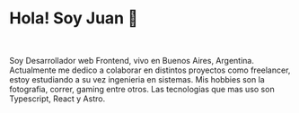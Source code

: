
<h1 width="20px">Hola! Soy Juan 👋</h1>
<br>
<p>
  Soy Desarrollador web Frontend, vivo en Buenos Aires, Argentina. Actualmente me dedico a colaborar en distintos proyectos como freelancer, estoy estudiando a su vez ingenieria en sistemas. Mis hobbies son la fotografia, correr, gaming entre otros. Las tecnologias que mas uso son Typescript, React y Astro.
</p>
<br>




